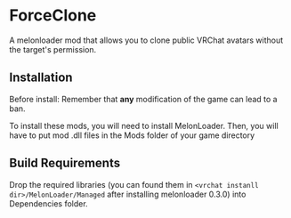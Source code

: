 # ForceClone
A melonloader mod that allows you to clone public VRChat avatars without the target's permission.

## Installation
Before install:
Remember that **any** modification of the game can lead to a ban.

To install these mods, you will need to install MelonLoader. Then, you will have to put mod .dll files in the Mods folder of your game directory

## Build Requirements
Drop the required libraries (you can found them in `<vrchat instanll dir>/MelonLoader/Managed` after installing melonloader 0.3.0) into Dependencies folder.
